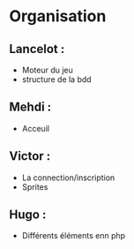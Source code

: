 # Organisation


## Lancelot :
 - Moteur du jeu
 - structure de la bdd

## Mehdi :
 - Acceuil

## Victor :
 - La connection/inscription
 - Sprites

## Hugo :
 - Différents éléments enn php

## 


